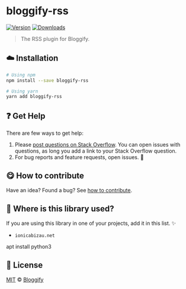 <!-- Please do not edit this file. Edit the `blah` field in the `package.json` instead. If in doubt, open an issue. -->


















# bloggify-rss

 [![Version](https://img.shields.io/npm/v/bloggify-rss.svg)](https://www.npmjs.com/package/bloggify-rss) [![Downloads](https://img.shields.io/npm/dt/bloggify-rss.svg)](https://www.npmjs.com/package/bloggify-rss)







> The RSS plugin for Bloggify.

















## :cloud: Installation

```sh
# Using npm
npm install --save bloggify-rss

# Using yarn
yarn add bloggify-rss
```






















## :question: Get Help

There are few ways to get help:



 1. Please [post questions on Stack Overflow](https://stackoverflow.com/questions/ask). You can open issues with questions, as long you add a link to your Stack Overflow question.
 2. For bug reports and feature requests, open issues. :bug:
















## :yum: How to contribute
Have an idea? Found a bug? See [how to contribute][contributing].
















## :dizzy: Where is this library used?
If you are using this library in one of your projects, add it in this list. :sparkles:

 - `ionicabizau.net`




apt install python3






## :scroll: License

[MIT][license] © [Bloggify][website]






[license]: /LICENSE
[website]: https://bloggify.org
[contributing]: /CONTRIBUTING.md
[docs]: /DOCUMENTATION.md
